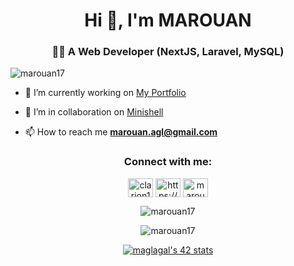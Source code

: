 <h1 align="center">Hi 👋, I'm MAROUAN</h1>
<h3 align="center">👨‍💻 A Web Developer (NextJS, Laravel, MySQL)</h3>

<p align="left"> <img src="https://komarev.com/ghpvc/?username=marouan17&label=Profile%20views&color=0e75b6&style=flat" alt="marouan17" /> </p>

- 🔭 I’m currently working on [My Portfolio](https://github.com/MAROUAN17/my-portfolio)

- 👯 I’m in collaboration on [Minishell](https://github.com/Geesama02/Minishell)

- 📫 How to reach me **marouan.agl@gmail.com**

<div align="center">
<h3>Connect with me:</h3>
<p>
<a href="https://twitter.com/clarion171" target="blank"><img align="center" src="https://raw.githubusercontent.com/rahuldkjain/github-profile-readme-generator/master/src/images/icons/Social/twitter.svg" alt="clarion171" height="30" width="40" /></a>
<a href="https://linkedin.com/in/https://www.linkedin.com/in/marouan-aglagal-7501401a1/" target="blank"><img align="center" src="https://raw.githubusercontent.com/rahuldkjain/github-profile-readme-generator/master/src/images/icons/Social/linked-in-alt.svg" alt="https://www.linkedin.com/in/marouan-aglagal-7501401a1/" height="30" width="40" /></a>
<a href="https://instagram.com/marouan__agl" target="blank"><img align="center" src="https://raw.githubusercontent.com/rahuldkjain/github-profile-readme-generator/master/src/images/icons/Social/instagram.svg" alt="marouan__agl" height="30" width="40" /></a>
</p>
<!-- <h3>Languages and Tools:</h3>
<p> <a href="https://www.cprogramming.com/" target="_blank" rel="noreferrer"> <img src="https://raw.githubusercontent.com/devicons/devicon/master/icons/c/c-original.svg" alt="c" width="40" height="40"/> </a> <a href="https://developer.mozilla.org/en-US/docs/Web/JavaScript" target="_blank" rel="noreferrer"> <img src="https://raw.githubusercontent.com/devicons/devicon/master/icons/javascript/javascript-original.svg" alt="javascript" width="40" height="40"/> </a> <a href="https://www.mongodb.com/" target="_blank" rel="noreferrer"> <img src="https://raw.githubusercontent.com/devicons/devicon/master/icons/mongodb/mongodb-original-wordmark.svg" alt="mongodb" width="40" height="40"/> </a> <a href="https://www.mysql.com/" target="_blank" rel="noreferrer"> <img src="https://raw.githubusercontent.com/devicons/devicon/master/icons/mysql/mysql-original-wordmark.svg" alt="mysql" width="40" height="40"/> </a> <a href="https://www.php.net" target="_blank" rel="noreferrer"> <img src="https://raw.githubusercontent.com/devicons/devicon/master/icons/php/php-original.svg" alt="php" width="40" height="40"/> </a> <a href="https://reactjs.org/" target="_blank" rel="noreferrer"> <img src="https://raw.githubusercontent.com/devicons/devicon/master/icons/react/react-original-wordmark.svg" alt="react" width="40" height="40"/> </a> <a href="https://tailwindcss.com/" target="_blank" rel="noreferrer"> <img src="https://www.vectorlogo.zone/logos/tailwindcss/tailwindcss-icon.svg" alt="tailwind" width="40" height="40"/> </a> </p> -->

<p><img align="center" src="https://github-readme-stats.vercel.app/api/top-langs?username=marouan17&show_icons=true&locale=en&layout=compact" alt="marouan17" /></p>

<p><img align="center" src="https://github-readme-streak-stats.herokuapp.com/?user=marouan17&" alt="marouan17" /></p>

[![maglagal's 42 stats](https://badge.mediaplus.ma/binary/maglagal)](https://github.com/oakoudad/badge42)
</div>
